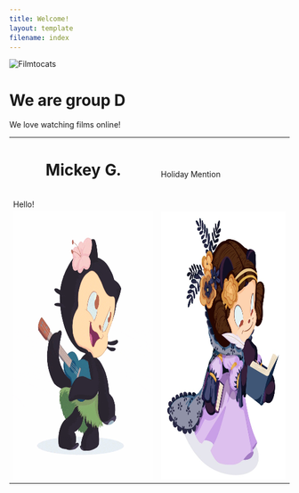 ```yaml
---
title: Welcome!
layout: template
filename: index
--- 
```


![Filmtocats](https://octodex.github.com/images/filmtocats.png)

# We are group D

We love watching films online!

<table>
  <tr>
    <td> <h1 style="text-align:center"> Mickey G. </h1> <br> Hello! </td>
     <td> Holiday Mention </td>
  </tr>
  <tr>
    <td><img src="homeimages/hula_loop_octodex03.gif" width=480 height=480></td>
    <td><img src="homeimages/mona-lovelace.jpg" width=480 height=480></td>
  </tr>
 </table>

